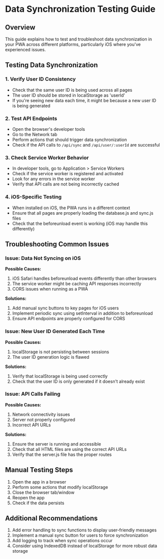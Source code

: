 # Data Synchronization Testing Guide

## Overview
This guide explains how to test and troubleshoot data synchronization in your PWA across different platforms, particularly iOS where you've experienced issues.

## Testing Data Synchronization

### 1. Verify User ID Consistency
- Check that the same user ID is being used across all pages
- The user ID should be stored in localStorage as 'userId'
- If you're seeing new data each time, it might be because a new user ID is being generated

### 2. Test API Endpoints
- Open the browser's developer tools
- Go to the Network tab
- Perform actions that should trigger data synchronization
- Check if the API calls to `/api/sync` and `/api/user/:userId` are successful

### 3. Check Service Worker Behavior
- In developer tools, go to Application > Service Workers
- Check if the service worker is registered and activated
- Look for any errors in the service worker
- Verify that API calls are not being incorrectly cached

### 4. iOS-Specific Testing
- When installed on iOS, the PWA runs in a different context
- Ensure that all pages are properly loading the database.js and sync.js files
- Check that the beforeunload event is working (iOS may handle this differently)

## Troubleshooting Common Issues

### Issue: Data Not Syncing on iOS
**Possible Causes:**
1. iOS Safari handles beforeunload events differently than other browsers
2. The service worker might be caching API responses incorrectly
3. CORS issues when running as a PWA

**Solutions:**
1. Add manual sync buttons to key pages for iOS users
2. Implement periodic sync using setInterval in addition to beforeunload
3. Ensure API endpoints are properly configured for CORS

### Issue: New User ID Generated Each Time
**Possible Causes:**
1. localStorage is not persisting between sessions
2. The user ID generation logic is flawed

**Solutions:**
1. Verify that localStorage is being used correctly
2. Check that the user ID is only generated if it doesn't already exist

### Issue: API Calls Failing
**Possible Causes:**
1. Network connectivity issues
2. Server not properly configured
3. Incorrect API URLs

**Solutions:**
1. Ensure the server is running and accessible
2. Check that all HTML files are using the correct API URLs
3. Verify that the server.js file has the proper routes

## Manual Testing Steps

1. Open the app in a browser
2. Perform some actions that modify localStorage
3. Close the browser tab/window
4. Reopen the app
5. Check if the data persists

## Additional Recommendations

1. Add error handling to sync functions to display user-friendly messages
2. Implement a manual sync button for users to force synchronization
3. Add logging to track when sync operations occur
4. Consider using IndexedDB instead of localStorage for more robust data storage